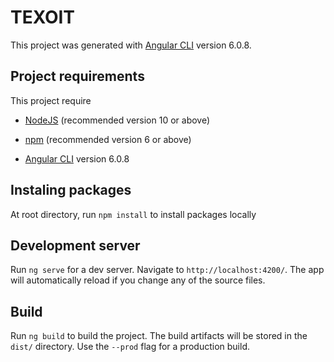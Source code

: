 # TEXOIT

This project was generated with [Angular CLI](https://github.com/angular/angular-cli) version 6.0.8.

## Project requirements

This project require 

- [NodeJS](https://nodejs.org/en/download/) (recommended version 10 or above)

- [npm](https://www.npmjs.com/get-npm) (recommended version 6 or above)

- [Angular CLI](https://github.com/angular/angular-cli) version 6.0.8

## Instaling packages

At root directory, run `npm install` to install packages locally

## Development server

Run `ng serve` for a dev server. Navigate to `http://localhost:4200/`. The app will automatically reload if you change any of the source files.

## Build

Run `ng build` to build the project. The build artifacts will be stored in the `dist/` directory. Use the `--prod` flag for a production build.
